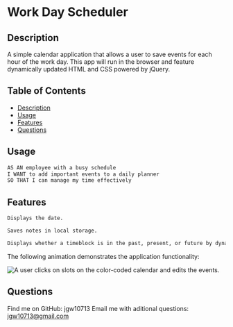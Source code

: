 #  Work Day Scheduler

## Description

A simple calendar application that allows a user to save events for each hour of the work day. This app will run in the browser and feature dynamically updated HTML and CSS powered by jQuery.

## Table of Contents 
- [Description](#description)
- [Usage](#usage)
- [Features](#features)
- [Questions](#questions)

## Usage

```md
AS AN employee with a busy schedule
I WANT to add important events to a daily planner
SO THAT I can manage my time effectively
```

## Features

```md
Displays the date.

Saves notes in local storage.

Displays whether a timeblock is in the past, present, or future by dynamically changing the background color of each timeblock
```

The following animation demonstrates the application functionality:

![A user clicks on slots on the color-coded calendar and edits the events.](./Assets/example.gif)


## Questions

Find me on GitHub: jgw10713 Email me with aditional questions: jgw10713@gmail.com
